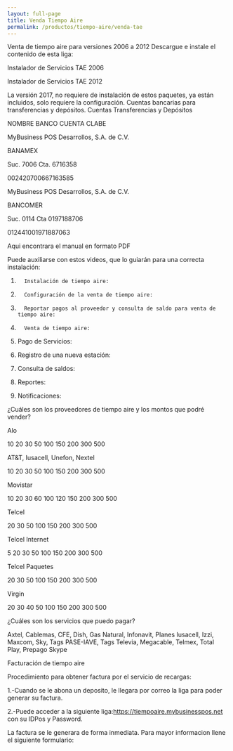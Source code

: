 ```yaml
---
layout: full-page
title: Venda Tiempo Aire
permalink: /productos/tiempo-aire/venda-tae
---
```


Venta de tiempo aire para versiones 2006 a 2012
Descargue e instale el contenido de esta liga:

Instalador de Servicios TAE 2006

Instalador de Servicios TAE 2012




La versión 2017, no requiere de instalación de estos paquetes, ya están incluidos, solo requiere la configuración.
Cuentas bancarias para transferencias y depósitos.
Cuentas Transferencias y Depósitos


NOMBRE  BANCO CUENTA  CLABE

MyBusiness POS Desarrollos, S.A. de C.V.

BANAMEX

Suc. 7006 Cta. 6716358

002420700667163585


MyBusiness POS Desarrollos, S.A. de C.V.

BANCOMER

Suc. 0114 Cta 0197188706

012441001971887063




Aqui encontrara el manual en formato PDF



Puede auxiliarse con estos videos, que lo guiarán para una correcta instalación:

1.       Instalación de tiempo aire:



2.       Configuración de la venta de tiempo aire:



3.       Reportar pagos al proveedor y consulta de saldo para venta de tiempo aire:



4.       Venta de tiempo aire:


5. Pago de Servicios:



6. Registro de una nueva estación:



7. Consulta de saldos:



8. Reportes:



9. Notificaciones:




¿Cuáles son los proveedores de tiempo aire y los montos que podré vender?

Alo

10 20 30 50 100 150 200 300 500

AT&T, Iusacell, Unefon, Nextel

10 20 30 50 100 150 200 300 500

Movistar

10 20 30 60 100 120 150 200 300 500

Telcel

20 30 50 100 150 200 300 500

Telcel Internet

5 20 30 50 100 150 200 300 500

Telcel Paquetes

20 30 50 100 150 200 300 500

Virgin

20 30 40 50 100 150 200 300 500


¿Cuáles son los servicios que puedo pagar?

Axtel, Cablemas, CFE, Dish, Gas Natural, Infonavit, Planes Iusacell, Izzi, Maxcom, Sky, Tags PASE-IAVE, Tags Televia, Megacable, Telmex, Total Play, Prepago Skype



Facturación de tiempo aire

Procedimiento para obtener factura por el servicio de recargas:

1.-Cuando se le abona un deposito, le llegara por correo la liga para poder generar su factura.

2.-Puede acceder a la siguiente liga:https://tiempoaire.mybusinesspos.net con su IDPos y Password.


La factura se le generara de forma inmediata.
Para mayor informacion llene el siguiente formulario:


